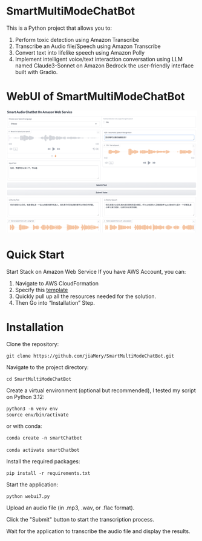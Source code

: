 # SmartMultiModeChatBot

This is a Python project that allows you to:
1. Perform toxic detection using Amazon Transcribe
2. Transcribe an Audio file/Speech using Amazon Transcribe
3. Convert text into lifelike speech using Amazon Polly
4. Implement intelligent voice/text interaction conversation using LLM named Claude3-Sonnet on Amazon Bedrock
the user-friendly interface built with Gradio.

# WebUI of SmartMultiModeChatBot
![Example Image](images/webui7.jpg)

# Quick Start
Start Stack on Amazon Web Service
If you have AWS Account, you can:
1. Navigate to AWS CloudFormation
2. Specify this [template](template/smartChatbot.yaml)
3. Quickly pull up all the resources needed for the solution.
4. Then Go into “Installation” Step.

# Installation

Clone the repository:

```
git clone https://github.com/jiaMery/SmartMultiModeChatBot.git
```

Navigate to the project directory:

```
cd SmartMultiModeChatBot
```


Create a virtual environment (optional but recommended), I tested my script on
Python 3.12:

```
python3 -m venv env
source env/bin/activate
```

or with conda:

```
conda create -n smartChatbot

conda activate smartChatbot
```

Install the required packages:

```
pip install -r requirements.txt
```

Start the application:

```
python webui7.py
```

Upload an audio file (in .mp3, .wav, or .flac format).

Click the "Submit" button to start the transcription process.

Wait for the application to transcribe the audio file and display the results.